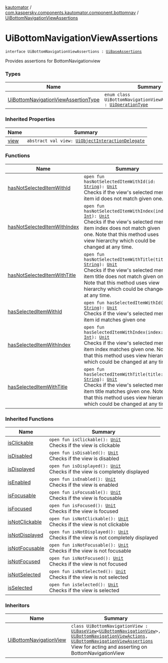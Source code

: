 [kautomator](../../index.md) / [com.kaspersky.components.kautomator.component.bottomnav](../index.md) / [UiBottomNavigationViewAssertions](./index.md)

# UiBottomNavigationViewAssertions

`interface UiBottomNavigationViewAssertions : `[`UiBaseAssertions`](../../com.kaspersky.components.kautomator.component.common.assertions/-ui-base-assertions/index.md)

Provides assertions for BottomNavigationview

### Types

| Name | Summary |
|---|---|
| [UiBottomNavigationViewAssertionType](-ui-bottom-navigation-view-assertion-type/index.md) | `enum class UiBottomNavigationViewAssertionType : `[`UiOperationType`](../../com.kaspersky.components.kautomator.intercept.operation/-ui-operation-type/index.md) |

### Inherited Properties

| Name | Summary |
|---|---|
| [view](../../com.kaspersky.components.kautomator.component.common.assertions/-ui-base-assertions/view.md) | `abstract val view: `[`UiObjectInteractionDelegate`](../../com.kaspersky.components.kautomator.intercept.delegate/-ui-object-interaction-delegate/index.md) |

### Functions

| Name | Summary |
|---|---|
| [hasNotSelectedItemWithId](has-not-selected-item-with-id.md) | `open fun hasNotSelectedItemWithId(id: `[`String`](https://kotlinlang.org/api/latest/jvm/stdlib/kotlin/-string/index.html)`): `[`Unit`](https://kotlinlang.org/api/latest/jvm/stdlib/kotlin/-unit/index.html)<br>Checks if the view's selected menu item id does not match given one. |
| [hasNotSelectedItemWithIndex](has-not-selected-item-with-index.md) | `open fun hasNotSelectedItemWithIndex(index: `[`Int`](https://kotlinlang.org/api/latest/jvm/stdlib/kotlin/-int/index.html)`): `[`Unit`](https://kotlinlang.org/api/latest/jvm/stdlib/kotlin/-unit/index.html)<br>Checks if the view's selected menu item index does not match given one. Note that this method uses view hierarchy which could be changed at any time. |
| [hasNotSelectedItemWithTitle](has-not-selected-item-with-title.md) | `open fun hasNotSelectedItemWithTitle(title: `[`String`](https://kotlinlang.org/api/latest/jvm/stdlib/kotlin/-string/index.html)`): `[`Unit`](https://kotlinlang.org/api/latest/jvm/stdlib/kotlin/-unit/index.html)<br>Checks if the view's selected menu item title does not match given one. Note that this method uses view hierarchy which could be changed at any time. |
| [hasSelectedItemWithId](has-selected-item-with-id.md) | `open fun hasSelectedItemWithId(id: `[`String`](https://kotlinlang.org/api/latest/jvm/stdlib/kotlin/-string/index.html)`): `[`Unit`](https://kotlinlang.org/api/latest/jvm/stdlib/kotlin/-unit/index.html)<br>Checks if the view's selected menu item id matches given one |
| [hasSelectedItemWithIndex](has-selected-item-with-index.md) | `open fun hasSelectedItemWithIndex(index: `[`Int`](https://kotlinlang.org/api/latest/jvm/stdlib/kotlin/-int/index.html)`): `[`Unit`](https://kotlinlang.org/api/latest/jvm/stdlib/kotlin/-unit/index.html)<br>Checks if the view's selected menu item index matches given one. Note that this method uses view hierarchy which could be changed at any time. |
| [hasSelectedItemWithTitle](has-selected-item-with-title.md) | `open fun hasSelectedItemWithTitle(title: `[`String`](https://kotlinlang.org/api/latest/jvm/stdlib/kotlin/-string/index.html)`): `[`Unit`](https://kotlinlang.org/api/latest/jvm/stdlib/kotlin/-unit/index.html)<br>Checks if the view's selected menu item title matches given one. Note that this method uses view hierarchy which could be changed at any time. |

### Inherited Functions

| Name | Summary |
|---|---|
| [isClickable](../../com.kaspersky.components.kautomator.component.common.assertions/-ui-base-assertions/is-clickable.md) | `open fun isClickable(): `[`Unit`](https://kotlinlang.org/api/latest/jvm/stdlib/kotlin/-unit/index.html)<br>Checks if the view is clickable |
| [isDisabled](../../com.kaspersky.components.kautomator.component.common.assertions/-ui-base-assertions/is-disabled.md) | `open fun isDisabled(): `[`Unit`](https://kotlinlang.org/api/latest/jvm/stdlib/kotlin/-unit/index.html)<br>Checks if the view is disabled |
| [isDisplayed](../../com.kaspersky.components.kautomator.component.common.assertions/-ui-base-assertions/is-displayed.md) | `open fun isDisplayed(): `[`Unit`](https://kotlinlang.org/api/latest/jvm/stdlib/kotlin/-unit/index.html)<br>Checks if the view is completely displayed |
| [isEnabled](../../com.kaspersky.components.kautomator.component.common.assertions/-ui-base-assertions/is-enabled.md) | `open fun isEnabled(): `[`Unit`](https://kotlinlang.org/api/latest/jvm/stdlib/kotlin/-unit/index.html)<br>Checks if the view is enabled |
| [isFocusable](../../com.kaspersky.components.kautomator.component.common.assertions/-ui-base-assertions/is-focusable.md) | `open fun isFocusable(): `[`Unit`](https://kotlinlang.org/api/latest/jvm/stdlib/kotlin/-unit/index.html)<br>Checks if the view is focusable |
| [isFocused](../../com.kaspersky.components.kautomator.component.common.assertions/-ui-base-assertions/is-focused.md) | `open fun isFocused(): `[`Unit`](https://kotlinlang.org/api/latest/jvm/stdlib/kotlin/-unit/index.html)<br>Checks if the view is focused |
| [isNotClickable](../../com.kaspersky.components.kautomator.component.common.assertions/-ui-base-assertions/is-not-clickable.md) | `open fun isNotClickable(): `[`Unit`](https://kotlinlang.org/api/latest/jvm/stdlib/kotlin/-unit/index.html)<br>Checks if the view is not clickable |
| [isNotDisplayed](../../com.kaspersky.components.kautomator.component.common.assertions/-ui-base-assertions/is-not-displayed.md) | `open fun isNotDisplayed(): `[`Unit`](https://kotlinlang.org/api/latest/jvm/stdlib/kotlin/-unit/index.html)<br>Checks if the view is not completely displayed |
| [isNotFocusable](../../com.kaspersky.components.kautomator.component.common.assertions/-ui-base-assertions/is-not-focusable.md) | `open fun isNotFocusable(): `[`Unit`](https://kotlinlang.org/api/latest/jvm/stdlib/kotlin/-unit/index.html)<br>Checks if the view is not focusable |
| [isNotFocused](../../com.kaspersky.components.kautomator.component.common.assertions/-ui-base-assertions/is-not-focused.md) | `open fun isNotFocused(): `[`Unit`](https://kotlinlang.org/api/latest/jvm/stdlib/kotlin/-unit/index.html)<br>Checks if the view is not focused |
| [isNotSelected](../../com.kaspersky.components.kautomator.component.common.assertions/-ui-base-assertions/is-not-selected.md) | `open fun isNotSelected(): `[`Unit`](https://kotlinlang.org/api/latest/jvm/stdlib/kotlin/-unit/index.html)<br>Checks if the view is not selected |
| [isSelected](../../com.kaspersky.components.kautomator.component.common.assertions/-ui-base-assertions/is-selected.md) | `open fun isSelected(): `[`Unit`](https://kotlinlang.org/api/latest/jvm/stdlib/kotlin/-unit/index.html)<br>Checks if the view is selected |

### Inheritors

| Name | Summary |
|---|---|
| [UiBottomNavigationView](../-ui-bottom-navigation-view/index.md) | `class UiBottomNavigationView : `[`UiBaseView`](../../com.kaspersky.components.kautomator.component.common.views/-ui-base-view/index.md)`<`[`UiBottomNavigationView`](../-ui-bottom-navigation-view/index.md)`>, `[`UiBottomNavigationViewActions`](../-ui-bottom-navigation-view-actions/index.md)`, `[`UiBottomNavigationViewAssertions`](./index.md)<br>View for acting and asserting on BottomNavigationView |
